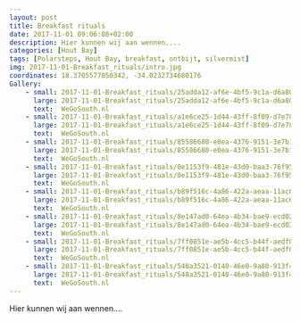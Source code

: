```yaml
---
layout: post
title: Breakfast rituals 
date: 2017-11-01 09:06:08+02:00
description: Hier kunnen wij aan wennen.... 
categories: [Hout Bay]
tags: [Polarsteps, Hout Bay, breakfast, ontbijt, silvermist]
img: 2017-11-01-Breakfast_rituals/intro.jpg
coordinates: 18.3705577850342, -34.0232734680176
Gallery:
    - small: 2017-11-01-Breakfast_rituals/25adda12-af6e-4bf5-9c1a-d6a801368a15_large_image.jpg
      large: 2017-11-01-Breakfast_rituals/25adda12-af6e-4bf5-9c1a-d6a801368a15_large_image.jpg
      text:  WeGoSouth.nl
    - small: 2017-11-01-Breakfast_rituals/a1e6ce25-1d44-43ff-8f09-d7e784484dfb_large_image.jpg
      large: 2017-11-01-Breakfast_rituals/a1e6ce25-1d44-43ff-8f09-d7e784484dfb_large_image.jpg
      text:  WeGoSouth.nl
    - small: 2017-11-01-Breakfast_rituals/85586680-e0ea-4376-9151-3e7b1584102c_large_image.jpg
      large: 2017-11-01-Breakfast_rituals/85586680-e0ea-4376-9151-3e7b1584102c_large_image.jpg
      text:  WeGoSouth.nl
    - small: 2017-11-01-Breakfast_rituals/0e1153f9-481e-43d0-baa3-76f95d73f0db_large_image.jpg
      large: 2017-11-01-Breakfast_rituals/0e1153f9-481e-43d0-baa3-76f95d73f0db_large_image.jpg
      text:  WeGoSouth.nl
    - small: 2017-11-01-Breakfast_rituals/b89f516c-4a86-422a-aeaa-11ac669b9347_large_image.jpg
      large: 2017-11-01-Breakfast_rituals/b89f516c-4a86-422a-aeaa-11ac669b9347_large_image.jpg
      text:  WeGoSouth.nl
    - small: 2017-11-01-Breakfast_rituals/8e147ad0-64ea-4b34-bae9-ecd028a17914_large_image.jpg
      large: 2017-11-01-Breakfast_rituals/8e147ad0-64ea-4b34-bae9-ecd028a17914_large_image.jpg
      text:  WeGoSouth.nl
    - small: 2017-11-01-Breakfast_rituals/7ff0851e-ae5b-4cc5-b44f-aedf0b8ff744_large_image.jpg
      large: 2017-11-01-Breakfast_rituals/7ff0851e-ae5b-4cc5-b44f-aedf0b8ff744_large_image.jpg
      text:  WeGoSouth.nl
    - small: 2017-11-01-Breakfast_rituals/548a3521-0140-46e0-9a80-913f4414ce1e_large_image.jpg
      large: 2017-11-01-Breakfast_rituals/548a3521-0140-46e0-9a80-913f4414ce1e_large_image.jpg
      text:  WeGoSouth.nl
---
```

Hier kunnen wij aan wennen.... 